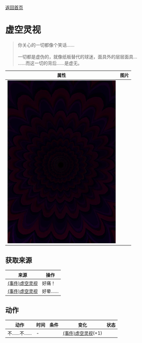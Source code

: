 [返回首页](index.md)  
# 虚空灵视  
> 你关心的一切都像个笑话……<br><br>一切都是虚伪的，就像纸板替代的球迷，面具外的层层面具…<br>……而这一切的背后……是虚无。<br>  
  
  属性  |   图片   
 ----  |  ----:   
   |  ![](Sprite/Void.png)   
  
## 获取来源  
来源  |  操作  
----  |  ----  
[(事件)虚空灵视](Event_SpiritsEverywhere1b.md)  |  好痛！  
[(事件)虚空灵视](Event_VoidExperience1b.md)  |  好晕……  
## 动作  
动作  |  时间  |  条件  |  变化  |  状态  
----  |  ----  |  ----  |  ----  |  ----  
不……不……  |  -  |    |  [(事件)虚空灵视](Event_VoidExperience1e.md)(+1)  |    
